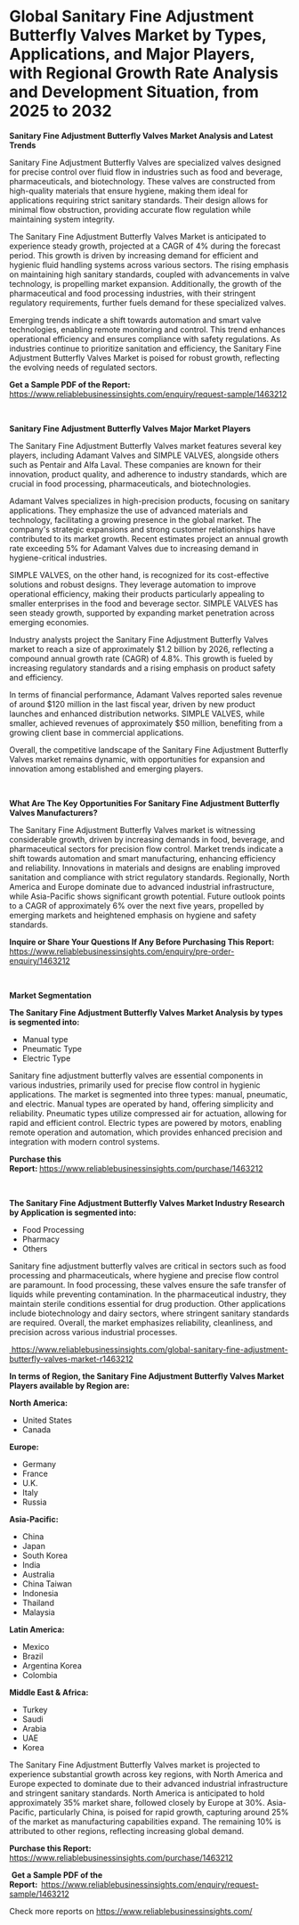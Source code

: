 <p><h1>Global Sanitary Fine Adjustment Butterfly Valves Market by Types, Applications, and Major Players, with Regional Growth Rate Analysis and Development Situation, from 2025 to 2032</h1></p><p><strong>Sanitary Fine Adjustment Butterfly Valves Market Analysis and Latest Trends</strong></p>
<p><p>Sanitary Fine Adjustment Butterfly Valves are specialized valves designed for precise control over fluid flow in industries such as food and beverage, pharmaceuticals, and biotechnology. These valves are constructed from high-quality materials that ensure hygiene, making them ideal for applications requiring strict sanitary standards. Their design allows for minimal flow obstruction, providing accurate flow regulation while maintaining system integrity.</p><p>The Sanitary Fine Adjustment Butterfly Valves Market is anticipated to experience steady growth, projected at a CAGR of 4% during the forecast period. This growth is driven by increasing demand for efficient and hygienic fluid handling systems across various sectors. The rising emphasis on maintaining high sanitary standards, coupled with advancements in valve technology, is propelling market expansion. Additionally, the growth of the pharmaceutical and food processing industries, with their stringent regulatory requirements, further fuels demand for these specialized valves.</p><p>Emerging trends indicate a shift towards automation and smart valve technologies, enabling remote monitoring and control. This trend enhances operational efficiency and ensures compliance with safety regulations. As industries continue to prioritize sanitation and efficiency, the Sanitary Fine Adjustment Butterfly Valves Market is poised for robust growth, reflecting the evolving needs of regulated sectors.</p></p>
<p><strong>Get a Sample PDF of the Report:&nbsp;</strong> <a href="https://www.reliablebusinessinsights.com/enquiry/request-sample/1463212?utm_campaign=2210&utm_medium=2&utm_source=Github&utm_content=ia&utm_term=27022025&utm_id=sanitary-fine-adjustment-butterfly-valves">https://www.reliablebusinessinsights.com/enquiry/request-sample/1463212</a></p>
<p>&nbsp;</p>
<p><strong>Sanitary Fine Adjustment Butterfly Valves Major Market Players</strong></p>
<p><p>The Sanitary Fine Adjustment Butterfly Valves market features several key players, including Adamant Valves and SIMPLE VALVES, alongside others such as Pentair and Alfa Laval. These companies are known for their innovation, product quality, and adherence to industry standards, which are crucial in food processing, pharmaceuticals, and biotechnologies.</p><p>Adamant Valves specializes in high-precision products, focusing on sanitary applications. They emphasize the use of advanced materials and technology, facilitating a growing presence in the global market. The company's strategic expansions and strong customer relationships have contributed to its market growth. Recent estimates project an annual growth rate exceeding 5% for Adamant Valves due to increasing demand in hygiene-critical industries.</p><p>SIMPLE VALVES, on the other hand, is recognized for its cost-effective solutions and robust designs. They leverage automation to improve operational efficiency, making their products particularly appealing to smaller enterprises in the food and beverage sector. SIMPLE VALVES has seen steady growth, supported by expanding market penetration across emerging economies.</p><p>Industry analysts project the Sanitary Fine Adjustment Butterfly Valves market to reach a size of approximately $1.2 billion by 2026, reflecting a compound annual growth rate (CAGR) of 4.8%. This growth is fueled by increasing regulatory standards and a rising emphasis on product safety and efficiency.</p><p>In terms of financial performance, Adamant Valves reported sales revenue of around $120 million in the last fiscal year, driven by new product launches and enhanced distribution networks. SIMPLE VALVES, while smaller, achieved revenues of approximately $50 million, benefiting from a growing client base in commercial applications.</p><p>Overall, the competitive landscape of the Sanitary Fine Adjustment Butterfly Valves market remains dynamic, with opportunities for expansion and innovation among established and emerging players.</p></p>
<p>&nbsp;</p>
<p><strong>What Are The Key Opportunities For Sanitary Fine Adjustment Butterfly Valves Manufacturers?</strong></p>
<p><p>The Sanitary Fine Adjustment Butterfly Valves market is witnessing considerable growth, driven by increasing demands in food, beverage, and pharmaceutical sectors for precision flow control. Market trends indicate a shift towards automation and smart manufacturing, enhancing efficiency and reliability. Innovations in materials and designs are enabling improved sanitation and compliance with strict regulatory standards. Regionally, North America and Europe dominate due to advanced industrial infrastructure, while Asia-Pacific shows significant growth potential. Future outlook points to a CAGR of approximately 6% over the next five years, propelled by emerging markets and heightened emphasis on hygiene and safety standards.</p></p>
<p><strong>Inquire or Share Your Questions If Any Before Purchasing This Report:</strong> <a href="https://www.reliablebusinessinsights.com/enquiry/pre-order-enquiry/1463212?utm_campaign=2210&utm_medium=2&utm_source=Github&utm_content=ia&utm_term=27022025&utm_id=sanitary-fine-adjustment-butterfly-valves">https://www.reliablebusinessinsights.com/enquiry/pre-order-enquiry/1463212</a></p>
<p>&nbsp;</p>
<p><strong>Market Segmentation</strong></p>
<p><strong>The Sanitary Fine Adjustment Butterfly Valves Market Analysis by types is segmented into:</strong></p>
<p><ul><li>Manual type</li><li>Pneumatic Type</li><li>Electric Type</li></ul></p>
<p><p>Sanitary fine adjustment butterfly valves are essential components in various industries, primarily used for precise flow control in hygienic applications. The market is segmented into three types: manual, pneumatic, and electric. Manual types are operated by hand, offering simplicity and reliability. Pneumatic types utilize compressed air for actuation, allowing for rapid and efficient control. Electric types are powered by motors, enabling remote operation and automation, which provides enhanced precision and integration with modern control systems.</p></p>
<p><strong>Purchase this Report:&nbsp;</strong><a href="https://www.reliablebusinessinsights.com/purchase/1463212?utm_campaign=2210&utm_medium=2&utm_source=Github&utm_content=ia&utm_term=27022025&utm_id=sanitary-fine-adjustment-butterfly-valves">https://www.reliablebusinessinsights.com/purchase/1463212</a></p>
<p>&nbsp;</p>
<p><strong>The Sanitary Fine Adjustment Butterfly Valves Market Industry Research by Application is segmented into:</strong></p>
<p><ul><li>Food Processing</li><li>Pharmacy</li><li>Others</li></ul></p>
<p><p>Sanitary fine adjustment butterfly valves are critical in sectors such as food processing and pharmaceuticals, where hygiene and precise flow control are paramount. In food processing, these valves ensure the safe transfer of liquids while preventing contamination. In the pharmaceutical industry, they maintain sterile conditions essential for drug production. Other applications include biotechnology and dairy sectors, where stringent sanitary standards are required. Overall, the market emphasizes reliability, cleanliness, and precision across various industrial processes.</p></p>
<p><a href="https://www.reliablebusinessinsights.com/global-sanitary-fine-adjustment-butterfly-valves-market-r1463212?utm_campaign=2210&utm_medium=2&utm_source=Github&utm_content=ia&utm_term=27022025&utm_id=sanitary-fine-adjustment-butterfly-valves">&nbsp;https://www.reliablebusinessinsights.com/global-sanitary-fine-adjustment-butterfly-valves-market-r1463212</a></p>
<p><strong>In terms of Region, the Sanitary Fine Adjustment Butterfly Valves Market Players available by Region are:</strong></p>
<p>
    <p> <strong> North America: </strong>
        <ul>
            <li>United States</li>
            <li>Canada</li>
        </ul>
        </p> 
    <p> <strong> Europe: </strong>
        <ul>
            <li>Germany</li>
            <li>France</li>
            <li>U.K.</li>
            <li>Italy</li>
            <li>Russia</li>
        </ul>
        </p> 
    <p> <strong> Asia-Pacific: </strong>
        <ul>
            <li>China</li>
            <li>Japan</li>
            <li>South Korea</li>
            <li>India</li>
            <li>Australia</li>
            <li>China Taiwan</li>
            <li>Indonesia</li>
            <li>Thailand</li>
            <li>Malaysia</li>
        </ul>
        </p> 
    <p> <strong> Latin America: </strong>
        <ul>
            <li>Mexico</li>
            <li>Brazil</li>
            <li>Argentina Korea</li>
            <li>Colombia</li>
        </ul>
        </p> 
    <p> <strong> Middle East & Africa: </strong>
        <ul>
            <li>Turkey</li>
            <li>Saudi</li>
            <li>Arabia</li>
            <li>UAE</li>
            <li>Korea</li>
        </ul>
    </p>
    </p>
<p><p>The Sanitary Fine Adjustment Butterfly Valves market is projected to experience substantial growth across key regions, with North America and Europe expected to dominate due to their advanced industrial infrastructure and stringent sanitary standards. North America is anticipated to hold approximately 35% market share, followed closely by Europe at 30%. Asia-Pacific, particularly China, is poised for rapid growth, capturing around 25% of the market as manufacturing capabilities expand. The remaining 10% is attributed to other regions, reflecting increasing global demand.</p></p>
<p><strong>Purchase this Report: </strong><a href="https://www.reliablebusinessinsights.com/purchase/1463212?utm_campaign=2210&utm_medium=2&utm_source=Github&utm_content=ia&utm_term=27022025&utm_id=sanitary-fine-adjustment-butterfly-valves">https://www.reliablebusinessinsights.com/purchase/1463212</a></p>
<p>&nbsp;<strong>Get a Sample PDF of the Report:&nbsp;&nbsp;</strong><a href="https://www.reliablebusinessinsights.com/enquiry/request-sample/1463212?utm_campaign=2210&utm_medium=2&utm_source=Github&utm_content=ia&utm_term=27022025&utm_id=sanitary-fine-adjustment-butterfly-valves">https://www.reliablebusinessinsights.com/enquiry/request-sample/1463212</a></p>
<p><strong></strong></p>
<p>Check more reports on <a href="https://www.reliablebusinessinsights.com/?utm_campaign=2210&utm_medium=2&utm_source=Github&utm_content=ia&utm_term=27022025&utm_id=sanitary-fine-adjustment-butterfly-valves">https://www.reliablebusinessinsights.com/</a></p>